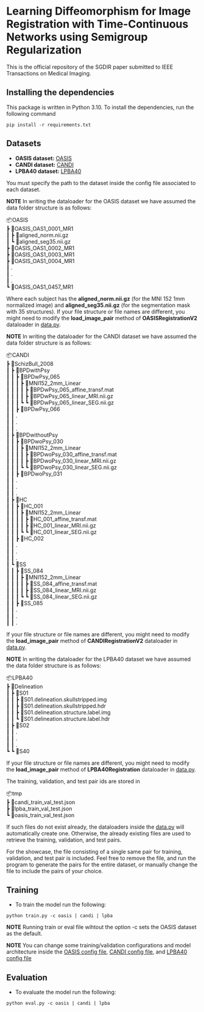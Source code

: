 # Learning Diffeomorphism for Image Registration with Time-Continuous Networks using Semigroup Regularization
This is the official repository of the SGDIR paper submitted to IEEE Transactions on Medical Imaging.

## Installing the dependencies
This package is written in Python 3.10. To install the dependencies, run the following command

```
pip install -r requirements.txt
```
## Datasets
* **OASIS dataset:** [OASIS](https://surfer.nmr.mgh.harvard.edu/ftp/data/neurite/data/)
* **CANDI dataset:** [CANDI](https://www.nitrc.org/projects/candi_share)
* **LPBA40 dataset:** [LPBA40](https://www.loni.usc.edu/research/atlas_downloads)

You must specify the path to the dataset inside the config file associated to each dataset.

**NOTE** In writing the dataloader for the OASIS dataset we have assumed the data folder structure is as follows:

📦OASIS \
 ┣ 📂OASIS_OAS1_0001_MR1 \
 ┃ ┣ 📜aligned_norm.nii.gz \
 ┃ ┗ 📜aligned_seg35.nii.gz \
 ┣ 📂OASIS_OAS1_0002_MR1 \
 ┣ 📂OASIS_OAS1_0003_MR1 \
 ┣ 📂OASIS_OAS1_0004_MR1 \
 ┃ . \
 ┃ . \
 ┃ . \
 ┗ 📂OASIS_OAS1_0457_MR1

Where each subject has the **aligned_norm.nii.gz** (for the MNI 152 1mm normalized image) and **aligned_seg35.nii.gz** (for the segmentation mask with 35 structures). If your file structure or file names are different, you might need to modify the **load_image_pair** method of **OASISRegistrationV2** dataloader in [data.py](data.py).

**NOTE** In writing the dataloader for the CANDI dataset we have assumed the data folder structure is as follows:

📦CANDI \
 ┣ 📂SchizBull_2008 \
 ┃ ┣ 📂BPDwithPsy \
 ┃ ┃ ┣ 📂BPDwPsy_065 \
 ┃ ┃ ┃ ┣ 📂MNI152_2mm_Linear \
 ┃ ┃ ┃ ┃ ┣ 📜BPDwPsy_065_affine_transf.mat \
 ┃ ┃ ┃ ┃ ┣ 📜BPDwPsy_065_linear_MRI.nii.gz \
 ┃ ┃ ┃ ┗ ┗ 📜BPDwPsy_065_linear_SEG.nii.gz \
 ┃ ┃ ┣ 📂BPDwPsy_066 \
 ┃ ┃ . \
 ┃ ┃ . \
 ┃ ┃ . \
 ┃ ┣ 📂BPDwithoutPsy \
 ┃ ┃ ┣ 📂BPDwoPsy_030 \
 ┃ ┃ ┃ ┣ 📂MNI152_2mm_Linear \
 ┃ ┃ ┃ ┃ ┣ 📜BPDwoPsy_030_affine_transf.mat \
 ┃ ┃ ┃ ┃ ┣ 📜BPDwoPsy_030_linear_MRI.nii.gz \
 ┃ ┃ ┃ ┗ ┗ 📜BPDwoPsy_030_linear_SEG.nii.gz \
 ┃ ┃ ┣ 📂BPDwoPsy_031 \
 ┃ ┃ . \
 ┃ ┃ . \
 ┃ ┃ . \
 ┃ ┣ 📂HC \
 ┃ ┃ ┣ 📂HC_001 \
 ┃ ┃ ┃ ┣ 📂MNI152_2mm_Linear \
 ┃ ┃ ┃ ┃ ┣ 📜HC_001_affine_transf.mat \
 ┃ ┃ ┃ ┃ ┣ 📜HC_001_linear_MRI.nii.gz \
 ┃ ┃ ┃ ┗ ┗ 📜HC_001_linear_SEG.nii.gz \
 ┃ ┃ ┣ 📂HC_002 \
 ┃ ┃ . \
 ┃ ┃ . \
 ┃ ┃ . \
 ┃ ┗ 📂SS \
 ┃ ┃ ┣ 📂SS_084 \
 ┃ ┃ ┃ ┣ 📂MNI152_2mm_Linear \
 ┃ ┃ ┃ ┃ ┣ 📜SS_084_affine_transf.mat \
 ┃ ┃ ┃ ┃ ┣ 📜SS_084_linear_MRI.nii.gz \
 ┃ ┃ ┃ ┗ ┗ 📜SS_084_linear_SEG.nii.gz \
 ┃ ┃ ┣ 📂SS_085 \
 ┃ ┃ . \
 ┃ ┃ . \
 ┃ ┃ . 

If your file structure or file names are different, you might need to modify the **load_image_pair** method of **CANDIRegistrationV2** dataloader in [data.py](data.py).

**NOTE** In writing the dataloader for the LPBA40 dataset we have assumed the data folder structure is as follows:

📦LPBA40 \
 ┣ 📂Delineation \
 ┃ ┣ 📂S01 \
 ┃ ┃ ┣ 📜S01.delineation.skullstripped.img \
 ┃ ┃ ┣ 📜S01.delineation.skullstripped.hdr \
 ┃ ┃ ┣ 📜S01.delineation.structure.label.img \
 ┃ ┃ ┗ 📜S01.delineation.structure.label.hdr \
 ┃ ┣ 📂S02 \
 ┃ ┃ . \
 ┃ ┃ . \
 ┃ ┃ . \
 ┗ ┗ 📂S40

If your file structure or file names are different, you might need to modify the **load_image_pair** method of **LPBA40Registration** dataloader in [data.py](data.py).

The training, validation, and test pair ids are stored in 

📦tmp \
 ┣ 📜candi_train_val_test.json \
 ┣ 📜lpba_train_val_test.json \
 ┗ 📜oasis_train_val_test.json

If such files do not exist already, the dataloaders inside the [data.py](data.py) will automatically create one. Otherwise, the already existing files are used to retrieve the training, validation, and test pairs.

For the showcase, the file consisting of a single same pair for training, validation, and test pair is included. Feel free to remove the file, and run the program to generate the pairs for the entire dataset, or manually change the file to include the pairs of your choice.

## Training
* To train the model run the following:
```
python train.py -c oasis | candi | lpba
```

**NOTE** Running train or eval file wihtout the option -c sets the OASIS dataset as the default.

**NOTE** You can change some training/validation configurations and model architecture inside the [OASIS config file](configs/oasis.yml), [CANDI config file](configs/candi.yml), and [LPBA40 config file](configs/lpba.yml)

## Evaluation
* To evaluate the model run the following:
```
python eval.py -c oasis | candi | lpba
```
